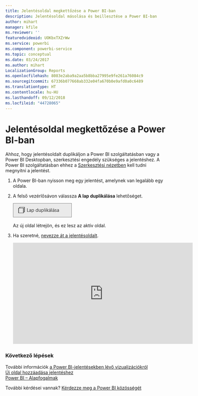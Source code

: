 ```yaml
---
title: Jelentésoldal megkettőzése a Power BI-ban
description: Jelentésoldal másolása és beillesztése a Power BI-ban
author: mihart
manager: kfile
ms.reviewer: ''
featuredvideoid: UOKbxTXZrWw
ms.service: powerbi
ms.component: powerbi-service
ms.topic: conceptual
ms.date: 03/24/2017
ms.author: mihart
LocalizationGroup: Reports
ms.openlocfilehash: 8083e2aba9a2aa5b8bba27995e9fe261a76084c9
ms.sourcegitcommit: 67336b077668ab332e04fa670b0e9afd0a0c6489
ms.translationtype: HT
ms.contentlocale: hu-HU
ms.lasthandoff: 09/12/2018
ms.locfileid: "44728065"
---
```

# <a name="duplicate-a-report-page-in-power-bi"></a>Jelentésoldal megkettőzése a Power BI-ban
Ahhoz, hogy jelentésoldalt duplikáljon a Power BI szolgáltatásban vagy a Power BI Desktopban, szerkesztési engedély szükséges a jelentéshez. A Power BI szolgáltatásban ehhez a [Szerkesztési nézetben](service-reading-view-and-editing-view.md) kell tudni megnyitni a jelentést. 


1. A Power BI-ban nyisson meg egy jelentést, amelynek van legalább egy oldala. 

2. A felső vezérlősávon válassza **A lap duplikálása** lehetőséget.
   
   ![](media/power-bi-report-copy-paste-page/pbi_duplicate_new.png)
   
   Az új oldal létrejön, és ez lesz az aktív oldal.
3. Ha szeretné, [nevezze át a jelentésoldalt](service-rename.md).
   
   <iframe width="560" height="315" src="https://www.youtube.com/embed/UOKbxTXZrWw?list=PL1N57mwBHtN0JFoKSR0n-tBkUJHeMP2cP" frameborder="0" allowfullscreen></iframe>

### <a name="next-steps"></a>Következő lépések
További információk [a Power BI-jelentésekben lévő vizualizációkról](visuals/power-bi-report-visualizations.md)    
[Új oldal hozzáadása jelentéshez](power-bi-report-add-page.md)    
[Power BI – Alapfogalmak](service-basic-concepts.md)    

További kérdései vannak? [Kérdezze meg a Power BI közösségét](http://community.powerbi.com/)

